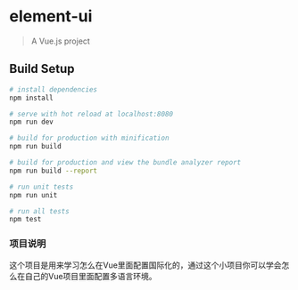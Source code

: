 # element-ui

> A Vue.js project

## Build Setup

``` bash
# install dependencies
npm install

# serve with hot reload at localhost:8080
npm run dev

# build for production with minification
npm run build

# build for production and view the bundle analyzer report
npm run build --report

# run unit tests
npm run unit

# run all tests
npm test
```

### 项目说明
这个项目是用来学习怎么在Vue里面配置国际化的，通过这个小项目你可以学会怎么在自己的Vue项目里面配置多语言环境。
